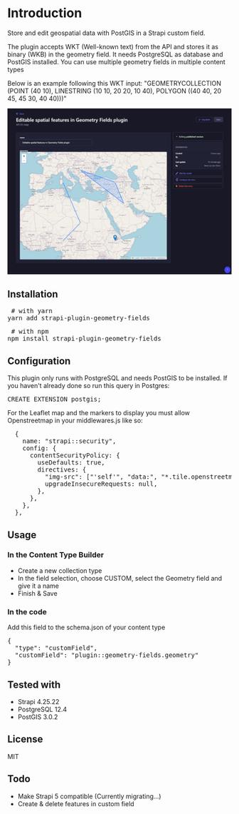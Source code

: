 # Introduction

Store and edit geospatial data with PostGIS in a Strapi custom field.

The plugin accepts WKT (Well-known text) from the API and stores it as binary (WKB) in the geometry field. 
It needs PostgreSQL as database and PostGIS installed.
You can use multiple geometry fields in multiple content types

Below is an example following this WKT input: "GEOMETRYCOLLECTION (POINT (40 10),
LINESTRING (10 10, 20 20, 10 40),
POLYGON ((40 40, 20 45, 45 30, 40 40)))"

![Geometry Field example](https://raw.githubusercontent.com/MarkovMedia/strapi-plugin-geometry-fields/main/assets/strapi-plugin-geometry-fields.jpg)

## Installation

<pre> # with yarn
yarn add strapi-plugin-geometry-fields </pre>

<pre> # with npm
npm install strapi-plugin-geometry-fields </pre>

## Configuration

This plugin only runs with PostgreSQL and needs PostGIS to be installed. If you haven't already done so run this query in Postgres:

<pre>CREATE EXTENSION postgis;</pre>

For the Leaflet map and the markers to display you must allow Openstreetmap in your middlewares.js like so:

<pre>
  {
    name: "strapi::security",
    config: {
      contentSecurityPolicy: {
        useDefaults: true,
        directives: {
          "img-src": ["'self'", "data:", "*.tile.openstreetmap.org"],
          upgradeInsecureRequests: null,
        },
      },
    },
  },
</pre>

## Usage

### In the Content Type Builder

- Create a new collection type
- In the field selection, choose CUSTOM, select the Geometry field and give it a name
- Finish & Save

### In the code

Add this field to the schema.json of your content type

<pre>{
  "type": "customField",
  "customField": "plugin::geometry-fields.geometry"
}</pre>

## Tested with

- Strapi 4.25.22
- PostgreSQL 12.4
- PostGIS 3.0.2

## License

MIT 

## Todo

- Make Strapi 5 compatible (Currently migrating...)
- Create & delete features in custom field

